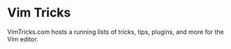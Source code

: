 # Vim Tricks

VimTricks.com hosts a running lists of tricks, tips, plugins, and more for the Vim editor.
